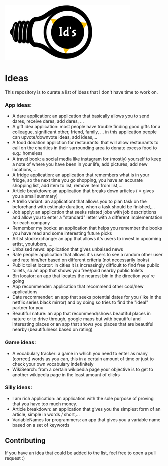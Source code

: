 ![ideas logo](./logo2.png)
# Ideas
This repository is to curate a list of ideas that I don't have time to work on.

### App ideas:
- A dare application: an application that basically allows you to send dares, receive dares, add dares, ...
- A gift idea application: most people have trouble finding good gifts for a colleague, significant other, friend, family, ...
    in this application people can upvote/downvote ideas, add ideas,...
- A food donation appliction for restaurants: that will allow restaurants to call on the charities in their surrounding area to donate excess food to e.g.: homeless
- A travel book: a social media like instagram for (mostly) yourself to keep a note of where you have been in your life, add pictures, add new locations,...
- A fridge application: an application that remembers what is in your fridge, so the next time you go shopping, you have an accurate shopping list, add item to list, remove item from list,...
- Article breakdown: an application that breaks down articles ( = gives you a small summary)
- A trello variant: an applicationt that allows you to plan task on the beforehand with estimate duration, when a task should be finished,...
- Job apply: an application that seeks related jobs with job descriptions and allow you to enter a "standard" letter with a different implementation for each company
- Remember my books: an application that helps you remember the books you have read and some interesting future picks
- Artist stockexchange: an app that allows it's users to invest in upcoming artist, youtubers, ...
- Unbaised news: application that gives unbaised news
- Rate people: application that allows it's users to see a random other user and rate him/her based on different criteria (not necessarily looks)
- Public toilet locator: in cities it is increasingly difficult to find free public toilets, so an app that shows you free/paid nearby public toilets
- Bin locator: an app that locates the nearest bin in the direction you're going
- App recommender: application that recommend other cool/new applications
- Date recommender: an app that seeks potential dates for you (like in the netflix series black mirror) and by doing so tries to find the "ideal" partner for you
- Beautiful nature: an app that recommend/shows beautiful places in nature or to drive through, google maps but with beautiful and interesting places or an app that shows you places that are beautiful nearby (beautifulness based on rating)

### Game ideas:
- A vocabulary tracker: a game in which you need to enter as many (correct) words as you can, this in a certain amount of time or just to check your own vocabulary indefinitely
- WikiSearch: from a certain wikipedia page your objective is to get to another wikipedia page in the least amount of clicks

### Silly ideas:
- I am rich application: an application with the sole purpose of proving that you have too much money.
- Article breakdown: an application that gives you the simplest form of an article, simple in words / short,...
- VariableNames for programmers: an app that gives you a variable name based on a set of keywords

## Contributing
If you have an idea that could be added to the list, feel free to open a pull request :)
